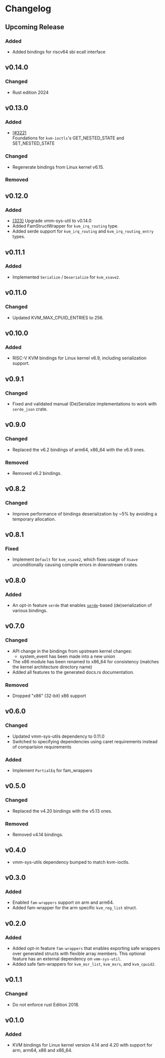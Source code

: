 # Changelog

## Upcoming Release

### Added

- Added bindings for riscv64 sbi ecall interface

## v0.14.0

### Changed

- Rust edition 2024

## v0.13.0

### Added

- [[#322]](https://github.com/rust-vmm/kvm/pull/322)  
  Foundations for `kvm-ioctls`'s GET_NESTED_STATE and SET_NESTED_STATE 

### Changed

- Regenerate bindings from Linux kernel v6.15.

### Removed

## v0.12.0

### Added

- [[323]](https://github.com/rust-vmm/kvm/pull/323) Upgrade vmm-sys-util to v0.14.0
- Added FamStructWrapper for `kvm_irq_routing` type.
- Added serde support for `kvm_irq_routing` and `kvm_irq_routing_entry` types.

## v0.11.1

### Added

- Implemented `Serialize` / `Deserialize` for `kvm_xsave2`.

## v0.11.0

### Changed

- Updated KVM_MAX_CPUID_ENTRIES to 256.

## v0.10.0

### Added

- RISC-V KVM bindings for Linux kernel v6.9, including serialization support.

## v0.9.1

### Changed

- Fixed and validated manual (De)Serialize implementations to work with
  `serde_json` crate.

## v0.9.0

### Changed

- Replaced the v6.2 bindings of arm64, x86\_64 with the v6.9 ones.

### Removed

- Removed v6.2 bindings.

## v0.8.2

### Changed

- Improve performance of bindings deserialization by \~5% by avoiding
  a temporary allocation.

## v0.8.1

### Fixed

- Implement `Default` for `kvm_xsave2`, which fixes usage of `Xsave`
  unconditionally causing compile errors in downstream crates.

## v0.8.0

### Added

- An opt-in feature `serde` that enables [`serde`](https://serde.rs)-based
  (de)serialization of various bindings.

## v0.7.0

### Changed
- API change in the bindings from upstream kernel changes:
  * system\_event has been made into a new union
- The x86 module has been renamed to x86\_64 for consistency (matches the kernel
  architecture directory name)
- Added all features to the generated docs.rs documentation.

### Removed

- Dropped "x86" (32-bit) x86 support

## v0.6.0

### Changed

- Updated vmm-sys-utils dependency to 0.11.0
- Switched to specifying dependencies using caret requirements
  instead of comparision requirements

### Added

- Implement `PartialEq` for fam\_wrappers

## v0.5.0

### Changed

- Replaced the v4.20 bindings with the v5.13 ones.

### Removed

- Removed v4.14 bindings.

## v0.4.0

- vmm-sys-utils dependency bumped to match kvm-ioctls.

## v0.3.0

### Added

- Enabled `fam-wrappers` support on arm and arm64.
- Added fam-wrapper for the arm specific `kvm_reg_list` struct.

## v0.2.0

### Added

- Added opt-in feature `fam-wrappers` that enables exporting
  safe wrappers over generated structs with flexible array
  members. This optional feature has an external dependency
  on `vmm-sys-util`.
- Added safe fam-wrappers for `kvm_msr_list`, `kvm_msrs`,
  and `kvm_cpuid2`.

## v0.1.1

### Changed

- Do not enforce rust Edition 2018.

## v0.1.0

### Added

- KVM bindings for Linux kernel version 4.14 and 4.20 with
  support for arm, arm64, x86 and x86_64.
